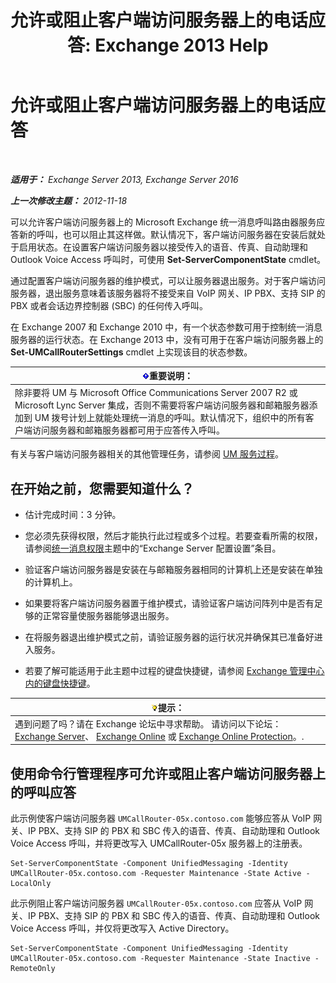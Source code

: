 ﻿---
title: '允许或阻止客户端访问服务器上的电话应答: Exchange 2013 Help'
TOCTitle: 允许或阻止客户端访问服务器上的电话应答
ms:assetid: 8287bb78-2621-4b80-a128-8f2ccd67923a
ms:mtpsurl: https://technet.microsoft.com/zh-cn/library/Bb123529(v=EXCHG.150)
ms:contentKeyID: 50556606
ms.date: 01/11/2018
mtps_version: v=EXCHG.150
ms.translationtype: HT
---

# 允许或阻止客户端访问服务器上的电话应答

 

_**适用于：** Exchange Server 2013, Exchange Server 2016_

_**上一次修改主题：** 2012-11-18_

可以允许客户端访问服务器上的 Microsoft Exchange 统一消息呼叫路由器服务应答新的呼叫，也可以阻止其这样做。默认情况下，客户端访问服务器在安装后就处于启用状态。在设置客户端访问服务器以接受传入的语音、传真、自动助理和 Outlook Voice Access 呼叫时，可使用 **Set-ServerComponentState** cmdlet。

通过配置客户端访问服务器的维护模式，可以让服务器退出服务。对于客户端访问服务器，退出服务意味着该服务器将不接受来自 VoIP 网关、IP PBX、支持 SIP 的 PBX 或者会话边界控制器 (SBC) 的任何传入呼叫。

在 Exchange 2007 和 Exchange 2010 中，有一个状态参数可用于控制统一消息服务器的运行状态。在 Exchange 2013 中，没有可用于在客户端访问服务器上的 **Set-UMCallRouterSettings** cmdlet 上实现该目的状态参数。

<table>
<thead>
<tr class="header">
<th><img src="images/Bb124558.important(EXCHG.150).gif" title="重要说明" alt="重要说明" />重要说明：</th>
</tr>
</thead>
<tbody>
<tr class="odd">
<td>除非要将 UM 与 Microsoft Office Communications Server 2007 R2 或 Microsoft Lync Server 集成，否则不需要将客户端访问服务器和邮箱服务器添加到 UM 拨号计划上就能处理统一消息的呼叫。默认情况下，组织中的所有客户端访问服务器和邮箱服务器都可用于应答传入呼叫。</td>
</tr>
</tbody>
</table>


有关与客户端访问服务器相关的其他管理任务，请参阅 [UM 服务过程](um-services-procedures-exchange-2013-help.md)。

## 在开始之前，您需要知道什么？

  - 估计完成时间：3 分钟。

  - 您必须先获得权限，然后才能执行此过程或多个过程。若要查看所需的权限，请参阅[统一消息权限](unified-messaging-permissions-exchange-2013-help.md)主题中的“Exchange Server 配置设置”条目。

  - 验证客户端访问服务器是安装在与邮箱服务器相同的计算机上还是安装在单独的计算机上。

  - 如果要将客户端访问服务器置于维护模式，请验证客户端访问阵列中是否有足够的正常容量使服务器能够退出服务。

  - 在将服务器退出维护模式之前，请验证服务器的运行状况并确保其已准备好进入服务。

  - 若要了解可能适用于此主题中过程的键盘快捷键，请参阅 [Exchange 管理中心内的键盘快捷键](keyboard-shortcuts-in-the-exchange-admin-center-exchange-online-protection-help.md)。

<table>
<thead>
<tr class="header">
<th><img src="images/Bb124558.tip(EXCHG.150).gif" title="提示" alt="提示" />提示：</th>
</tr>
</thead>
<tbody>
<tr class="odd">
<td>遇到问题了吗？请在 Exchange 论坛中寻求帮助。 请访问以下论坛：<a href="https://go.microsoft.com/fwlink/p/?linkid=60612">Exchange Server</a>、 <a href="https://go.microsoft.com/fwlink/p/?linkid=267542">Exchange Online</a> 或 <a href="https://go.microsoft.com/fwlink/p/?linkid=285351">Exchange Online Protection</a>。.</td>
</tr>
</tbody>
</table>


## 使用命令行管理程序可允许或阻止客户端访问服务器上的呼叫应答

此示例使客户端访问服务器 `UMCallRouter-05x.contoso.com` 能够应答从 VoIP 网关、IP PBX、支持 SIP 的 PBX 和 SBC 传入的语音、传真、自动助理和 Outlook Voice Access 呼叫，并将更改写入 UMCallRouter-05x 服务器上的注册表。

    Set-ServerComponentState -Component UnifiedMessaging -Identity UMCallRouter-05x.contoso.com -Requester Maintenance -State Active -LocalOnly

此示例阻止客户端访问服务器 `UMCallRouter-05x.contoso.com` 应答从 VoIP 网关、IP PBX、支持 SIP 的 PBX 和 SBC 传入的语音、传真、自动助理和 Outlook Voice Access 呼叫，并仅将更改写入 Active Directory。

    Set-ServerComponentState -Component UnifiedMessaging -Identity UMCallRouter-05x.contoso.com -Requester Maintenance -State Inactive -RemoteOnly

